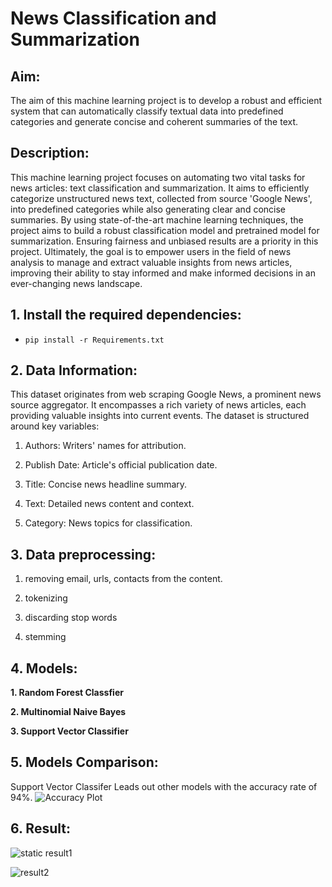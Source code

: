 # News Classification and Summarization
## Aim:
The aim of this machine learning project is to develop a robust and efficient system that can automatically classify   textual data into predefined categories and generate concise and coherent summaries of the text.
## Description:
This machine learning project focuses on automating two vital tasks for news articles: text classification and summarization. It aims to efficiently categorize unstructured news text, collected from source 'Google News', into predefined categories while also generating clear and concise summaries. By using state-of-the-art machine learning techniques, the project aims to build a robust classification model and pretrained model for summarization. Ensuring fairness and unbiased results are a priority in this project. Ultimately, the goal is to empower users in the field of news analysis to manage and extract valuable insights from news articles, improving their ability to stay informed and make informed decisions in an ever-changing news landscape.
## 1. Install the required dependencies:
-     pip install -r Requirements.txt
## 2. Data Information:
This dataset originates from web scraping Google News, a prominent news source aggregator. It encompasses a rich variety of news articles, each providing valuable insights into current events. The dataset is structured around key variables:

1. Authors: Writers' names for attribution.

2. Publish Date: Article's official publication date.

3. Title: Concise news headline summary.

4. Text: Detailed news content and context.

5. Category: News topics for classification.
   
## 3. Data preprocessing:
1. removing email, urls, contacts from the content.

2. tokenizing

3. discarding stop words

4. stemming

## 4. Models:

**1. Random Forest Classfier**

**2. Multinomial Naive Bayes**

**3. Support Vector Classifier**

## 5. Models Comparison:
Support Vector Classifer Leads out other models with the accuracy rate of 94%.
![Accuracy Plot](https://github.com/Rajwaghela369/News-Reader/blob/main/Assets/Screenshot%202023-09-16%20at%2001.40.43.png?raw=true)
## 6. Result:
![static result1](https://github.com/Rajwaghela369/News-Reader/blob/main/Assets/app%20%C2%B7%20Streamlit-1.jpg?raw=true)

![result2](https://github.com/Rajwaghela369/News-Reader/blob/main/Assets/app%20%C2%B7%20Streamlit-2.jpg?raw=true)
